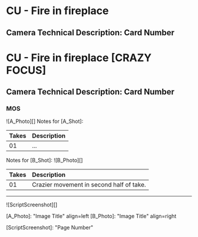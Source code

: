 # CU - Fire in fireplace
## Camera Technical Description: Card Number

# CU - Fire in fireplace [CRAZY FOCUS]
## Camera Technical Description: Card Number

### MOS

![A_Photo][]
Notes for [A_Shot]: 

| Takes | Description |
|:---|:----|
| 01 | ... |

Notes for [B_Shot]: 
![B_Photo][]

| Takes | Description |
|:---|:----|
| 01 | Crazier movement in second half of take. |

----

![ScriptScreenshot][]


[A_Photo]:  "Image Title" align=left
[B_Photo]:  "Image Title" align=right

[ScriptScreenshot]: "Page Number"